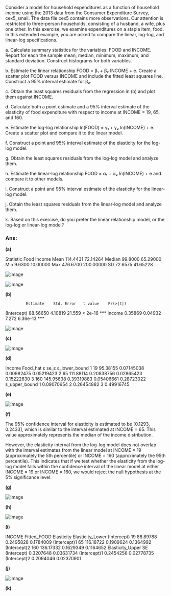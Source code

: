 Consider a model for household expenditures as a function of household income using the 2013 data from the Consumer Expenditure Survey, cex5_small. The data file cex5 contains more observations. Our attention is restricted to three-person households, consisting of a husband, a wife, plus one other. In this exercise, we examine expenditures on a staple item, food. In this extended example, you are asked to compare the linear, log-log, and linear-log specifications.

a. Calculate summary statistics for the variables: FOOD and INCOME. Report for each the sample mean, median, minimum, maximum, and standard deviation. Construct histograms for both variables.

b. Estimate the linear relationship FOOD = β₁ + β₂ INCOME + e. Create a scatter plot FOOD versus INCOME and include the fitted least squares line. Construct a 95% interval estimate for β₂.

c. Obtain the least squares residuals from the regression in (b) and plot them against INCOME.

d. Calculate both a point estimate and a 95% interval estimate of the elasticity of food expenditure with respect to income at INCOME = 19, 65, and 160.

e. Estimate the log-log relationship ln(FOOD) = γ₁ + γ₂ ln(INCOME) + e. Create a scatter plot and compare it to the linear model.

f. Construct a point and 95% interval estimate of the elasticity for the log-log model.

g. Obtain the least squares residuals from the log-log model and analyze them.

h. Estimate the linear-log relationship FOOD = α₁ + α₂ ln(INCOME) + e and compare it to other models.

i. Construct a point and 95% interval estimate of the elasticity for the linear-log model.

j. Obtain the least squares residuals from the linear-log model and analyze them.

k. Based on this exercise, do you prefer the linear relationship model, or the log-log or linear-log model?


### Ans:

**(a)**

Statistic     Food      Income
  Mean      114.4431    72.14264
  Median     99.8000    65.29000
  Min         9.6300    10.00000
  Max       476.6700   200.00000
  SD         72.6575    41.65228

![image](https://github.com/user-attachments/assets/166a44d2-328b-4873-93f9-d8f535b36cf2)

![image](https://github.com/user-attachments/assets/0c64fd21-1932-4f4b-ae94-0359ad3acbab)


**(b)**

             Estimate    Std. Error   t value    Pr(>|t|)    
(Intercept)   88.56650    4.10819     21.559    < 2e-16 ***
income         0.35869    0.04932      7.272    6.36e-13 ***

![image](https://github.com/user-attachments/assets/df5a9ab9-b7d7-4ac8-a068-760f5cd9545c)


**(c)**

![image](https://github.com/user-attachments/assets/2d84b76e-083e-4982-a2e4-36a4cea0707c)


**(d)**

Income  Food_hat          ε       se_ε ε_lower_bound
1     19  95.38155 0.07145038 0.00982475    0.05219423
2     65 111.88114 0.20838756 0.02865423    0.15222630
3    160 145.95638 0.39319883 0.05406661    0.28723022
  ε_upper_bound
1    0.09070654
2    0.26454882
3    0.49916745


**(e)**

![image](https://github.com/user-attachments/assets/021c631f-99b2-43b5-8af3-6a3c642ca04d)


**(f)**

The 95% confidence interval for elasticity is estimated to be [0.1293, 0.2433], which is similar to the interval estimated at INCOME = 65. This value approximately represents the median of the income distribution.

However, the elasticity interval from the log-log model does not overlap with the interval estimates from the linear model at INCOME = 19 (approximately the 5th percentile) or INCOME = 160 (approximately the 95th percentile). This indicates that if we test whether the elasticity from the log-log model falls within the confidence interval of the linear model at either INCOME = 19 or INCOME = 160, we would reject the null hypothesis at the 5% significance level.


**(g)**

![image](https://github.com/user-attachments/assets/4146fd8d-0e4a-4e31-ab97-80c8676abab5)


**(h)**

![image](https://github.com/user-attachments/assets/65655f56-4545-452c-8f77-8d052d0e9f4d)


**(i)**

 INCOME Fitted_FOOD Elasticity Elasticity_Lower
(Intercept)      19    88.89788  0.2495828        0.1784009
(Intercept)1     65   116.18722  0.1909624        0.1364992
(Intercept)2    160   136.17332  0.1629349        0.1164652
             Elasticity_Upper         SE
(Intercept)         0.3207648 0.03631734
(Intercept)1        0.2454256 0.02778735
(Intercept)2        0.2094046 0.02370901


**(j)**

![image](https://github.com/user-attachments/assets/8ad4b0ad-7460-4568-bfc6-8d2d07ebd078)


**(k)**



